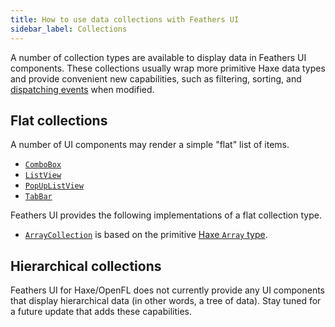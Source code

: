 ```yaml
---
title: How to use data collections with Feathers UI
sidebar_label: Collections
---
```


A number of collection types are available to display data in Feathers UI components. These collections usually wrap more primitive Haxe data types and provide convenient new capabilities, such as filtering, sorting, and [dispatching events](https://books.openfl.org/openfl-developers-guide/handling-events/basics-of-handling-events.html) when modified.

## Flat collections

A number of UI components may render a simple "flat" list of items.

- [`ComboBox`](./combo-box.md)
- [`ListView`](./list-view.md)
- [`PopUpListView`](./pop-up-list-view.md)
- [`TabBar`](./tab-bar.md)

Feathers UI provides the following implementations of a flat collection type.

- [`ArrayCollection`](https://api.feathersui.com/current/feathers/data/ArrayCollection.html) is based on the primitive [Haxe `Array` type](https://haxe.org/manual/std-Array.html).

## Hierarchical collections

Feathers UI for Haxe/OpenFL does not currently provide any UI components that display hierarchical data (in other words, a tree of data). Stay tuned for a future update that adds these capabilities.
